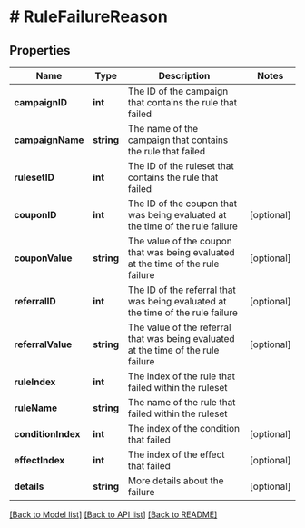 # # RuleFailureReason

## Properties

Name | Type | Description | Notes
------------ | ------------- | ------------- | -------------
**campaignID** | **int** | The ID of the campaign that contains the rule that failed | 
**campaignName** | **string** | The name of the campaign that contains the rule that failed | 
**rulesetID** | **int** | The ID of the ruleset that contains the rule that failed | 
**couponID** | **int** | The ID of the coupon that was being evaluated at the time of the rule failure | [optional] 
**couponValue** | **string** | The value of the coupon that was being evaluated at the time of the rule failure | [optional] 
**referralID** | **int** | The ID of the referral that was being evaluated at the time of the rule failure | [optional] 
**referralValue** | **string** | The value of the referral that was being evaluated at the time of the rule failure | [optional] 
**ruleIndex** | **int** | The index of the rule that failed within the ruleset | 
**ruleName** | **string** | The name of the rule that failed within the ruleset | 
**conditionIndex** | **int** | The index of the condition that failed | [optional] 
**effectIndex** | **int** | The index of the effect that failed | [optional] 
**details** | **string** | More details about the failure | [optional] 

[[Back to Model list]](../../README.md#documentation-for-models) [[Back to API list]](../../README.md#documentation-for-api-endpoints) [[Back to README]](../../README.md)


